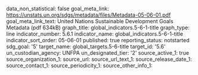 data_non_statistical: false
goal_meta_link: https://unstats.un.org/sdgs/metadata/files/Metadata-05-06-01.pdf
goal_meta_link_text: United Nations Sustainable Development Goals Metadata (pdf 634kB)
graph_title: global_indicators.5-6-1-title
graph_type: line
indicator_number: 5.6.1
indicator_name: global_indicators.5-6-1-title
indicator_sort_order: 05-06-01
published: true
reporting_status: notstarted
sdg_goal: '5'
target_name: global_targets.5-6-title
target_id: '5.6'
un_custodian_agency: UNFPA
un_designated_tier: '2'
source_active_1: true
source_organization_1: 
source_url: 
source_url_text_1: 
source_release_date_1: 
source_contact_1: 
source_periodicity_1: 
source_other_info_1: 